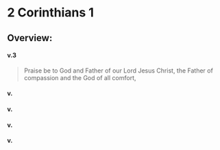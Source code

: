 # 2 Corinthians 1

## Overview:


#### v.3
>Praise be to God and Father of our Lord Jesus Christ, the Father of compassion and the God of all comfort,

#### v.
>

#### v.
>

#### v.
>

#### v.
>
